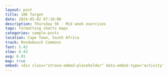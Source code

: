 ```yaml
---
layout: post
title: 10K Target
date: 2024-05-02 07:10:00
description: Thursday 5K - Mid week exercises
tags: formatting charts maps
categories: sample-posts
location: Cape Town, South Africa
track: Rondebosch Commons
fast: 5.42
slow: 6.43
avg: 6.01
map: true
embed: <div class="strava-embed-placeholder" data-embed-type="activity" data-embed-id="11316396859" data-style="standard"></div><script src="https://strava-embeds.com/embed.js"></script>
---
```

<div class="strava-embed-placeholder" data-embed-type="activity" data-embed-id="5713815063" data-style="standard"></div><script src="https://strava-embeds.com/embed.js"></script>